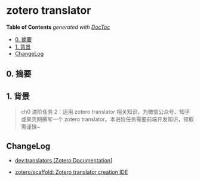 # zotero translator

<!-- START doctoc generated TOC please keep comment here to allow auto update -->
<!-- DON'T EDIT THIS SECTION, INSTEAD RE-RUN doctoc TO UPDATE -->
**Table of Contents**  *generated with [DocToc](https://github.com/thlorenz/doctoc)*

- [0. 摘要](#0-%E6%91%98%E8%A6%81)
- [1. 背景](#1-%E8%83%8C%E6%99%AF)
- [ChangeLog](#changelog)

<!-- END doctoc generated TOC please keep comment here to allow auto update -->

## 0. 摘要



## 1. 背景

> ch0 进阶任务 2：运用 zotero translator 相关知识，为微信公众号、知乎或果壳网撰写一个 zotero translator。本进阶任务需要前端开发知识，领取需谨慎~

## ChangeLog

- [dev:translators [Zotero Documentation]](https://www.zotero.org/support/dev/translators)

* [zotero/scaffold: Zotero translator creation IDE](https://github.com/zotero/scaffold)

